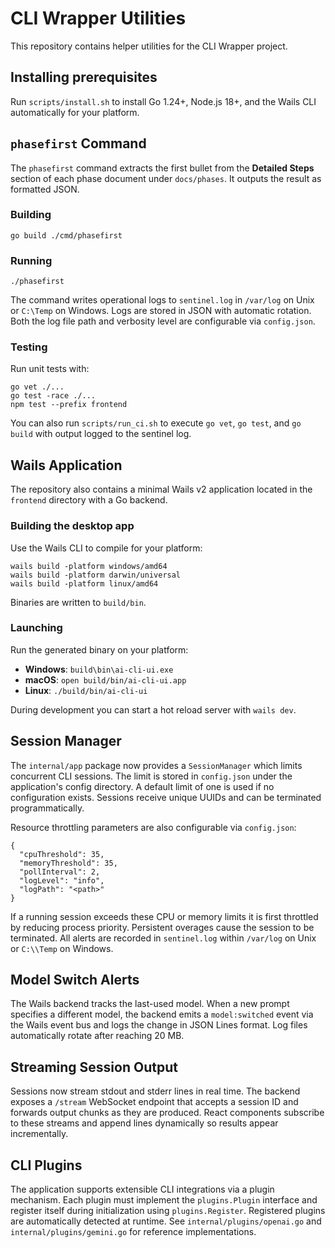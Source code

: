 # CLI Wrapper Utilities

This repository contains helper utilities for the CLI Wrapper project.

## Installing prerequisites

Run `scripts/install.sh` to install Go 1.24+, Node.js 18+, and the Wails CLI automatically for your platform.

## `phasefirst` Command

The `phasefirst` command extracts the first bullet from the **Detailed Steps**
section of each phase document under `docs/phases`. It outputs the result as
formatted JSON.

### Building

```
go build ./cmd/phasefirst
```

### Running

```
./phasefirst
```

The command writes operational logs to `sentinel.log` in `/var/log` on Unix or
`C:\Temp` on Windows. Logs are stored in JSON with automatic rotation. Both the
log file path and verbosity level are configurable via `config.json`.

### Testing

Run unit tests with:

```
go vet ./...
go test -race ./...
npm test --prefix frontend
```

You can also run `scripts/run_ci.sh` to execute `go vet`, `go test`, and `go build` with output logged to the sentinel log.

## Wails Application

The repository also contains a minimal Wails v2 application located in the
`frontend` directory with a Go backend.

### Building the desktop app

Use the Wails CLI to compile for your platform:

```
wails build -platform windows/amd64
wails build -platform darwin/universal
wails build -platform linux/amd64
```

Binaries are written to `build/bin`.

### Launching

Run the generated binary on your platform:

- **Windows**: `build\bin\ai-cli-ui.exe`
- **macOS**: `open build/bin/ai-cli-ui.app`
- **Linux**: `./build/bin/ai-cli-ui`

During development you can start a hot reload server with `wails dev`.

## Session Manager

The `internal/app` package now provides a `SessionManager` which limits concurrent
CLI sessions. The limit is stored in `config.json` under the application's config
directory. A default limit of one is used if no configuration exists. Sessions
receive unique UUIDs and can be terminated programmatically.

Resource throttling parameters are also configurable via `config.json`:

```
{
  "cpuThreshold": 35,
  "memoryThreshold": 35,
  "pollInterval": 2,
  "logLevel": "info",
  "logPath": "<path>"
}
```

If a running session exceeds these CPU or memory limits it is first throttled by
reducing process priority. Persistent overages cause the session to be
terminated. All alerts are recorded in `sentinel.log` within `/var/log` on
Unix or `C:\\Temp` on Windows.

## Model Switch Alerts

The Wails backend tracks the last-used model. When a new prompt specifies a different
model, the backend emits a `model:switched` event via the Wails event bus and logs the
change in JSON Lines format. Log files automatically rotate after reaching 20 MB.

## Streaming Session Output

Sessions now stream stdout and stderr lines in real time. The backend exposes a
`/stream` WebSocket endpoint that accepts a session ID and forwards output
chunks as they are produced. React components subscribe to these streams and
append lines dynamically so results appear incrementally.

## CLI Plugins

The application supports extensible CLI integrations via a plugin mechanism. Each plugin must implement the `plugins.Plugin` interface and register itself during initialization using `plugins.Register`. Registered plugins are automatically detected at runtime. See `internal/plugins/openai.go` and `internal/plugins/gemini.go` for reference implementations.
